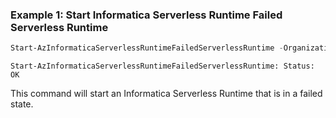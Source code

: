 ### Example 1: Start Informatica Serverless Runtime Failed Serverless Runtime
```powershell
Start-AzInformaticaServerlessRuntimeFailedServerlessRuntime -OrganizationName "Demo-Org" -ResourceGroupName "InformaticaTestRg" -ServerlessRuntimeName "serverlessRuntimeDemo"
```

```output
Start-AzInformaticaServerlessRuntimeFailedServerlessRuntime: Status: OK
```

This command will start an Informatica Serverless Runtime that is in a failed state.
